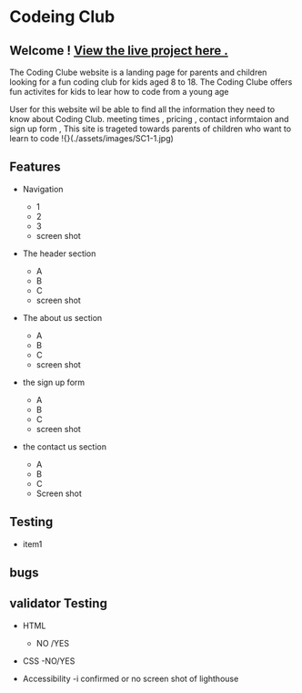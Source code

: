 # Codeing Club

## Welcome ! [View the live project here .](https://akramalex.github.io/Portfolio1/)

The Coding Clube website is a landing page for parents and children looking for a fun coding club for kids aged 8 to 18. 
The Coding Clube offers fun activites for kids to lear how to code from a young age 


User for this website wil be able to find all the information they need to know about Coding Club.
meeting times , pricing , contact informtaion and sign up form , This site is trageted towards parents of children who want to learn to code 
!{}(./assets/images/SC1-1.jpg)






## Features

  * Navigation
      - 1
      - 2
     -  3
     -   screen shot

* The header section

  * A
  * B
  * C
  * screen shot

* The about us section

    - A
    - B
    - C
    - screen shot
*  the sign up form 
     - A
     - B
     - C
     -  screen shot


* the contact us section
    - A
    - B
    - C
    - Screen shot





## Testing 
 * item1


## bugs


## validator Testing
 * HTML
      - NO /YES

* CSS 
    -NO/YES

* Accessibility 
      -i confirmed or no
screen shot of lighthouse
